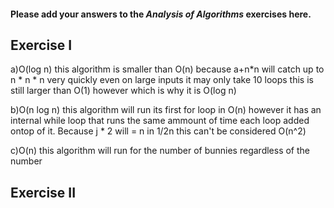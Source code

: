 #### Please add your answers to the ***Analysis of  Algorithms*** exercises here.

## Exercise I

a)O(log n)
    this algorithm is smaller than O(n) because a+n*n will catch up to n * n * n very quickly even on large inputs it may only take 10 loops
    this is still larger than O(1) however which is why it is O(log n)


b)O(n log n)
    this algorithm will run its first for loop in O(n) however it has an internal while loop that runs the same ammount of time each loop
    added ontop of it. Because j * 2 will = n in 1/2n this can't be considered O(n^2)


c)O(n)
    this algorithm will run for the number of bunnies regardless of the number

## Exercise II


